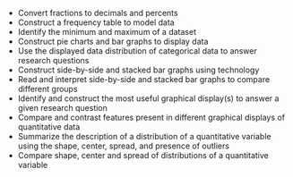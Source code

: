 - Convert fractions to decimals and percents
- Construct a frequency table to model data
- Identify the minimum and maximum of a dataset
- Construct pie charts and bar graphs to display data
- Use the displayed data distribution of categorical data to answer research questions
- Construct side-by-side and stacked bar graphs using technology
- Read and interpret side-by-side and stacked bar graphs to compare different groups
- Identify and construct the most useful graphical display(s) to answer a given research question
- Compare and contrast features present in different graphical displays of quantitative data
- Summarize the description of a distribution of a quantitative variable using the shape, center, spread, and presence of outliers
- Compare shape, center and spread of distributions of a quantitative variable